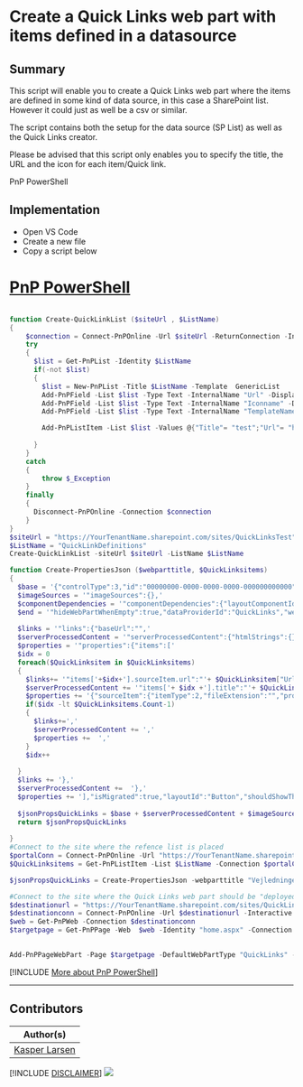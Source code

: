 

# Create a Quick Links web part with items defined in a datasource  

## Summary

This script will enable you to create a Quick Links web part where the items are defined in some kind of data source, in this case a SharePoint list. However it could just as well be a csv or similar.

The script contains both the setup for the data source (SP List) as well as the Quick Links creator.

Please be advised that this script only enables you to specify the title, the URL and the icon for each item/Quick link.

PnP PowerShell

## Implementation

<!-- - Open Windows PowerShell ISE -->
- Open VS Code
- Create a new file
- Copy a script  below

# [PnP PowerShell](#tab/pnpps)
```powershell

function Create-QuickLinkList ($siteUrl , $ListName)
{
    $connection = Connect-PnPOnline -Url $siteUrl -ReturnConnection -Interactive
    try
    {
      $list = Get-PnPList -Identity $ListName
      if(-not $list)
      {
        $list = New-PnPList -Title $ListName -Template  GenericList
        Add-PnPField -List $list -Type Text -InternalName "Url" -DisplayName "Url" -AddToDefaultView -Required
        Add-PnPField -List $list -Type Text -InternalName "Iconname" -DisplayName "Iconname"  -AddToDefaultView -Required
        Add-PnPField -List $list -Type Text -InternalName "TemplateName" -DisplayName "TemplateName"  -AddToDefaultView -Required

        Add-PnPListItem -List $list -Values @{"Title"= "test";"Url"= "https://github.com/pnp/script-samples"; "Iconname"= "internetsharing";"TemplateName"= "Template1"} -Connection $connection
        
      }
    }
    catch
    {
        throw $_Exception
    }
    finally 
    {
      Disconnect-PnPOnline -Connection $connection  
    }
}
$siteUrl = "https://YourTenantName.sharepoint.com/sites/QuickLinksTest"
$ListName = "QuickLinkDefinitions"
Create-QuickLinkList -siteUrl $siteUrl -ListName $ListName

function Create-PropertiesJson ($webparttitle, $QuickLinksitems)
{
  $base = '{"controlType":3,"id":"00000000-0000-0000-0000-000000000000","position":{"zoneIndex":1,"sectionIndex":1,"controlIndex":1,"layoutIndex":1},"webPartId":"00000000-0000-0000-0000-000000000000","webPartData":{"id":"00000000-0000-0000-0000-000000000000","instanceId":"00000000-0000-0000-0000-000000000000","title":"Quick links","description":"Add links to important documents and pages.",'
  $imageSources = '"imageSources":{},'
  $componentDependencies = '"componentDependencies":{"layoutComponentId":"706e33c8-af37-4e7b-9d22-6e5694d92a6f"}},"dataVersion":"2.2",'
  $end = '"hideWebPartWhenEmpty":true,"dataProviderId":"QuickLinks","webId":"00000000-0000-0000-0000-000000000000","siteId":"00000000-0000-0000-0000-000000000000"}},"emphasis":{},"reservedHeight":164,"reservedWidth":744}'
  
  $links = '"links":{"baseUrl":"",'
  $serverProcessedContent = '"serverProcessedContent":{"htmlStrings":{},"searchablePlainTexts":{"title":"' + $webparttitle + '",'
  $properties = '"properties":{"items":['
  $idx = 0
  foreach($QuickLinksitem in $QuickLinksitems)
  {
    $links+= '"items['+$idx+'].sourceItem.url":"'+ $QuickLinksitem["Url"]+'"'
    $serverProcessedContent += '"items['+ $idx +'].title":"'+ $QuickLinksitem["Title"]+ '"'
    $properties += '{"sourceItem":{"itemType":2,"fileExtension":"","progId":""},"thumbnailType":2,"id":1,"fabricReactIcon":{"iconName":"' + $QuickLinksitem["Iconname"]+'"}}'
    if($idx -lt $QuickLinksitems.Count-1)
    {
      $links+=','
      $serverProcessedContent += ','
      $properties +=  ','
    }
    $idx++
  
  }
  $links += '},'
  $serverProcessedContent +=  '},' 
  $properties += '],"isMigrated":true,"layoutId":"Button","shouldShowThumbnail":true,"buttonLayoutOptions":{"showDescription":false,"buttonTreatment":2,"iconPositionType":2,"textAlignmentVertical":2,"textAlignmentHorizontal":2,"linesOfText":2},"listLayoutOptions":{"showDescription":false,"showIcon":true},"waffleLayoutOptions":{"iconSize":1,"onlyShowThumbnail":false},'
  
  $jsonPropsQuickLinks = $base + $serverProcessedContent + $imageSources + $links + $componentDependencies + $properties + $end
  return $jsonPropsQuickLinks  
  
}
#Connect to the site where the refence list is placed
$portalConn = Connect-PnPOnline -Url "https://YourTenantName.sharepoint.com/sites/QuickLinksTest" -Interactive -ReturnConnection
$QuickLinksitems = Get-PnPListItem -List $ListName -Connection $portalConn | Where-Object {$_["TemplateName"] -eq "Template1"} 

$jsonPropsQuickLinks = Create-PropertiesJson -webparttitle "Vejledninger" -QuickLinksitems $QuickLinksitems

#Connect to the site where the Quick Links web part should be "deployed"
$destinationurl = "https://YourTenantName.sharepoint.com/sites/QuickLinksTest"
$destinationconn = Connect-PnPOnline -Url $destinationurl -Interactive -ReturnConnection
$web = Get-PnPWeb -Connection $destinationconn
$targetpage = Get-PnPPage -Web  $web -Identity "home.aspx" -Connection $destinationconn
 

Add-PnPPageWebPart -Page $targetpage -DefaultWebPartType "QuickLinks" -WebPartProperties $jsonPropsQuickLinks -Connection $portalConn

```
[!INCLUDE [More about PnP PowerShell](../../docfx/includes/MORE-PNPPS.md)]
***

## Contributors

| Author(s) |
|-----------|
| [Kasper Larsen](https://github.com/kasperbolarsen)|

[!INCLUDE [DISCLAIMER](../../docfx/includes/DISCLAIMER.md)]
<img src="https://m365-visitor-stats.azurewebsites.net/script-samples/scripts/spo-quicklink-wp-creator" aria-hidden="true" />

